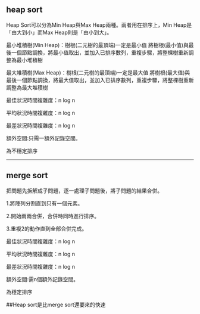## heap sort
 
Heap Sort可以分為Min Heap與Max Heap兩種。兩者用在排序上，Min Heap是「由大到小」而Max Heap則是「由小到大」。

最小堆積樹(Min Heap)：樹根(二元樹的最頂端)一定是最小值
將樹根(最小值)與最後一個節點調換，將最小值取出，並加入已排序數列，重複步驟，將整棵樹重新調整為最小堆積樹

最大堆積樹(Max Heap)：樹根(二元樹的最頂端)一定是最大值
將樹根(最大值)與最後一個節點調換，將最大值取出，並加入已排序數列，重複步驟，將整棵樹重新調整為最大堆積樹
  
最佳狀況時間複雜度：n log n

平均狀況時間複雜度：n log n

最差狀況時間複雜度：n log n

額外空間:只需一額外記錄空間。

為不穩定排序

----------------------------------------

## merge sort
 
把問題先拆解成子問題，逐一處理子問題後，將子問題的結果合併。

1.將陣列分割直到只有一個元素。

2.開始兩兩合併，合併時同時進行排序。

3.重複2的動作直到全部合併完成。

最佳狀況時間複雜度：n log n

平均狀況時間複雜度：n log n

最差狀況時間複雜度：n log n

額外空間:需n個額外記錄空間。

為穩定排序


##Heap sort是比merge sort還要來的快速

